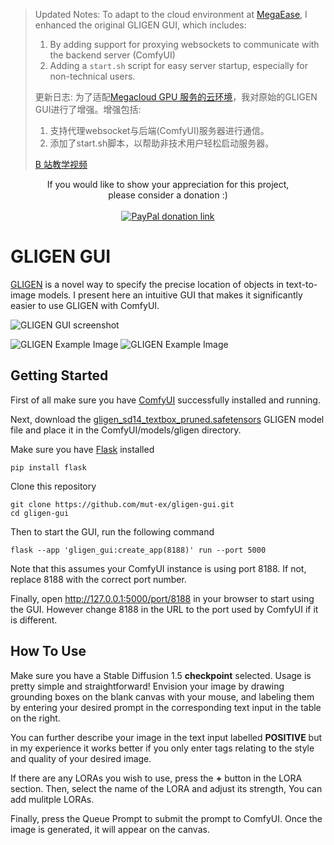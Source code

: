 
> Updated Notes: To adapt to the cloud environment at [MegaEase](cloud.megaease.cn), I enhanced the original GLIGEN GUI, which includes:
> 1. By adding support for proxying websockets to communicate with the backend server (ComfyUI) 
> 2. Adding a `start.sh` script for easy server startup, especially for non-technical users.
> 
> 更新日志: 为了适配[Megacloud GPU 服务的云环境](cloud.megaease.cn)，我对原始的GLIGEN GUI进行了增强。增强包括:
> 1. 支持代理websocket与后端(ComfyUI)服务器进行通信。
> 2. 添加了start.sh脚本，以帮助非技术用户轻松启动服务器。
>
> [B 站教学视频](https://github.com/zhao-kun/gligen-gui)
>

<p align="center">
If you would like to show your appreciation for this project,<br>please consider a donation :)<br><br>
<a href="https://www.paypal.com/donate/?business=Y4Y75KP2JBNJW&currency_code=USD">
<img src="https://www.paypalobjects.com/en_US/i/btn/btn_donateCC_LG.gif" alt="PayPal donation link"/></a>
<p>

# GLIGEN GUI

[GLIGEN](https://gligen.github.io/) is a novel way to specify the precise location of objects in text-to-image models. I present here an intuitive GUI that makes it significantly easier to use GLIGEN with ComfyUI.

![GLIGEN GUI screenshot](latest.png)

![GLIGEN Example Image](example_boxes.png)
![GLIGEN Example Image](example.png)

## Getting Started

First of all make sure you have [ComfyUI](https://github.com/comfyanonymous/ComfyUI) successfully installed and running.

Next, download the [gligen_sd14_textbox_pruned.safetensors](https://huggingface.co/comfyanonymous/GLIGEN_pruned_safetensors/blob/main/gligen_sd14_textbox_pruned.safetensors) GLIGEN model file and place it in the ComfyUI/models/gligen directory.

Make sure you have [Flask](https://flask.palletsprojects.com/en/3.0.x/) installed

    pip install flask

Clone this repository

    git clone https://github.com/mut-ex/gligen-gui.git
    cd gligen-gui

Then to start the GUI, run the following command

    flask --app 'gligen_gui:create_app(8188)' run --port 5000

Note that this assumes your ComfyUI instance is using port 8188. If not, replace 8188 with the correct port number.

Finally, open http://127.0.0.1:5000/port/8188 in your browser to start using the GUI. However change 8188 in the URL to the port used by ComfyUI if it is different.

## How To Use

Make sure you have a Stable Diffusion 1.5 **checkpoint** selected. Usage is pretty simple and straightforward! Envision your image by drawing grounding boxes on the blank canvas with your mouse, and labeling them by entering your desired prompt in the corresponding text input in the table on the right.

You can further describe your image in the text input labelled **POSITIVE** but in my experience it works better if you only enter tags relating to the style and quality of your desired image.

If there are any LORAs you wish to use, press the **+** button in the LORA section. Then, select the name of the LORA and adjust its strength, You can add mulitple LORAs.

Finally, press the Queue Prompt to submit the prompt to ComfyUI. Once the image is generated, it will appear on the canvas.
